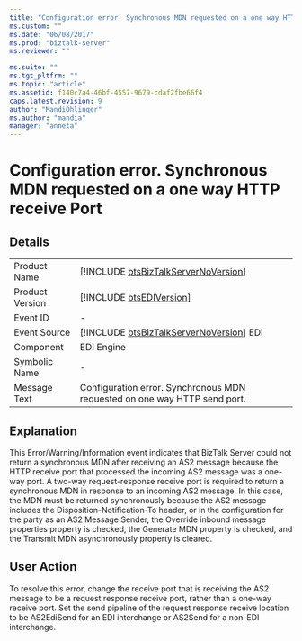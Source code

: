```yaml
---
title: "Configuration error. Synchronous MDN requested on a one way HTTP receive Port | Microsoft Docs"
ms.custom: ""
ms.date: "06/08/2017"
ms.prod: "biztalk-server"
ms.reviewer: ""

ms.suite: ""
ms.tgt_pltfrm: ""
ms.topic: "article"
ms.assetid: f140c7a4-46bf-4557-9679-cdaf2fbe66f4
caps.latest.revision: 9
author: "MandiOhlinger"
ms.author: "mandia"
manager: "anneta"
---
```

# Configuration error. Synchronous MDN requested on a one way HTTP receive Port
## Details  
  
|                 |                                                                                         |
|-----------------|-----------------------------------------------------------------------------------------|
|  Product Name   |   [!INCLUDE [btsBizTalkServerNoVersion](../includes/btsbiztalkservernoversion-md.md)]   |
| Product Version |               [!INCLUDE [btsEDIVersion](../includes/btsediversion-md.md)]               |
|    Event ID     |                                            -                                            |
|  Event Source   | [!INCLUDE [btsBizTalkServerNoVersion](../includes/btsbiztalkservernoversion-md.md)] EDI |
|    Component    |                                       EDI Engine                                        |
|  Symbolic Name  |                                            -                                            |
|  Message Text   |        Configuration error. Synchronous MDN requested on one way HTTP send port.        |
  
## Explanation  
 This Error/Warning/Information event indicates that BizTalk Server could not return a synchronous MDN after receiving an AS2 message because the HTTP receive port that processed the incoming AS2 message was a one-way port. A two-way request-response receive port is required to return a synchronous MDN in response to an incoming AS2 message. In this case, the MDN must be returned synchronously because the AS2 message includes the Disposition-Notification-To header, or in the configuration for the party as an AS2 Message Sender, the Override inbound message properties property is checked, the Generate MDN property is checked, and the Transmit MDN asynchronously property is cleared.  
  
## User Action  
 To resolve this error, change the receive port that is receiving the AS2 message to be a request response receive port, rather than a one-way receive port. Set the send pipeline of the request response receive location to be AS2EdiSend for an EDI interchange or AS2Send for a non-EDI interchange.